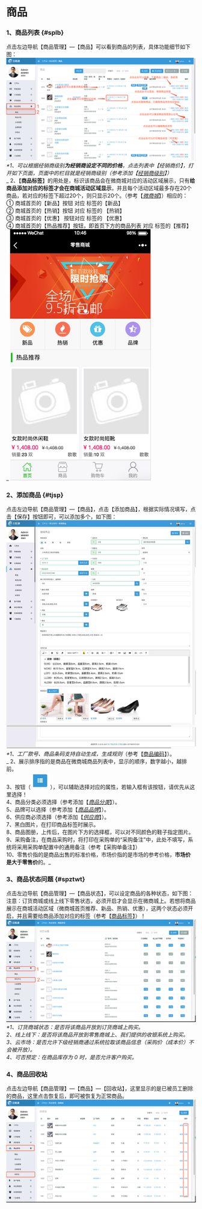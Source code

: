 # 商品

### 1、商品列表 {#splb}

点击左边导航【商品管理】—【商品】可以看到商品的列表，具体功能细节如下图：![](/assets/spgl-sp-list.png)_\*1、可以根据经销商级别**为经销商设定不同的价格**，点击列表中【经销商价】，打开如下页面，页面中的栏目就是经销商级别（参考添加【_[_经销商级别_](/jing-xiao-shang/tian-jia-ji-bie.md)_】）_  
_   2、【**商品标签**】的用处是，标识该商品会在微商城对应的活动区域展示，只有**给商品添加对应的标签才会在商城活动区域显示**，并且每个活动区域最多存在20个商品，若对应的标签下超过20个，则只显示20个。（参考【_[_微商城_](/wei-xin-shang-cheng.md)_】）相应的：  
   ① 商城首页的【新品】按钮 对应 标签的【新品】  
   ② 商城首页的【热销】按钮 对应 标签的 【热销】  
   ③ 商城首页的【优惠】 按钮对应 标签的 【优惠】  
   ④ 商城首页的【热品推荐】按钮，即首页下方的商品列表 对应 标签的【推荐】                                                          
 _ ![](/assets/spgl-sp-1.png)

### 2、添加商品 {#tjsp}

点击左边导航【商品管理】—【商品】，点击【添加商品】，根据实际情况填写，点击【保存】按钮即可，可以添加多个，如下图：![](/assets/spgl-sp-tjsp.png)_\*1、工厂款号、商品条码支持自动生成，生成规则_（参考【[商品编码](/spbm)】）。  
_  2、展示排序指的是商品在微商城商品列表中，显示的顺序，数字越小，越排前。  
  3、按钮（_![](/assets/tag-1.png)_），可以辅助选择对应的属性，若输入框有该按钮，请优先从这里选择！  
  4、商品分类必须选择（参考添加【_[_商品分类_](/添加商品分类.md)_】）。  
  5、品牌可以选择（参考添加【_[_商品品牌_](/shang-pin-guan-li/pin-pai.md)_】）。  
  6、供应商必须选择（参考添加【_[_供应商_](/gong-ying-shang/tian-jia-gong-ying-shang.md)_】）。  
  7、黑白图片，在打印商品标签时展示。  
  8、商品图册，上传后，在图片下方的选择框，可以对不同颜色的鞋子指定图片。  
  9、采购备注，在商品采购时，将打印在采购单的“采购备注”中，此处不填写，系统将采用采购单配置中的通用备注（参考【采购单备注】）  
  10、零售价指的是商品出售的标准价格，市场价指的是市场的参考价格，**市场价是大于零售价**的。_

### 3、商品状态问题 {#spztwt}

点击左边导航【商品管理】—【商品状态】，可以设定商品的各种状态，如下图：  
注意：订货商城或线上线下零售状态，必须开启才会显示在微商城上。若想将商品展示在商城活动区域（微商城首页推荐、新品、热销、优惠），这两个状态必须开启，并且需要给商品添加对应的标签（参考【[商品标签](#splb)】）！![](/assets/spgl-spzt.png)_\*1、订货商城状态：是否将该商品开放到订货商城上购买。  
  2、线上线下：是否将该商品开放到零售商城上、我们提供的收银系统上购买。  
  3、云市场：是否允许下级经销商通过系统拉取该商品信息（采购价（成本价）不会被开放）。  
  4、可否预定：在商品库存为 0 时，是否允许客户购买。_

### 4、商品回收站

点击左边导航【商品管理】—【商品】—【回收站】，这里显示的是已被员工删除的商品，这里点击恢复后，即可被恢复为正常商品。![](/assets/spgl-hsz.png)


